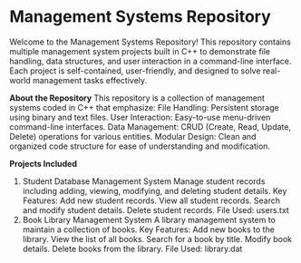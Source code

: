 # Management Systems Repository
Welcome to the Management Systems Repository! This repository contains multiple management system projects built in C++ to demonstrate file handling, data structures, and user interaction in a command-line interface. Each project is self-contained, user-friendly, and designed to solve real-world management tasks effectively.

**About the Repository**
This repository is a collection of management systems coded in C++ that emphasize:
File Handling: Persistent storage using binary and text files.
User Interaction: Easy-to-use menu-driven command-line interfaces.
Data Management: CRUD (Create, Read, Update, Delete) operations for various entities.
Modular Design: Clean and organized code structure for ease of understanding and modification.

**Projects Included**
1. Student Database Management System
 Manage student records including adding, viewing, modifying, and deleting student details.
Key Features:
Add new student records.
View all student records.
Search and modify student details.
Delete student records.
File Used: users.txt
2. Book Library Management System
 A library management system to maintain a collection of books.
Key Features:
Add new books to the library.
View the list of all books.
Search for a book by title.
Modify book details.
Delete books from the library.
File Used: library.dat

